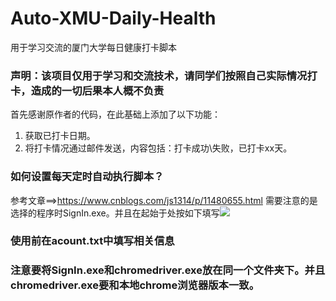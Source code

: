 # Auto-XMU-Daily-Health
用于学习交流的厦门大学每日健康打卡脚本
### 声明：该项目仅用于学习和交流技术，请同学们按照自己实际情况打卡，造成的一切后果本人概不负责

首先感谢原作者的代码，在此基础上添加了以下功能：

1. 获取已打卡日期。
2. 将打卡情况通过邮件发送，内容包括：打卡成功\失败，已打卡xx天。

### 如何设置每天定时自动执行脚本？
参考文章==><https://www.cnblogs.com/js1314/p/11480655.html>
需要注意的是 选择的程序时SignIn.exe。并且在起始于处按如下填写![](https://cdn.jsdelivr.net/gh/qyh180/figure@master/img/%E6%B3%A8%E6%84%8F%E4%BA%8B%E9%A1%B9.png)

### 使用前在acount.txt中填写相关信息

### 注意要将SignIn.exe和chromedriver.exe放在同一个文件夹下。并且chromedriver.exe要和本地chrome浏览器版本一致。
